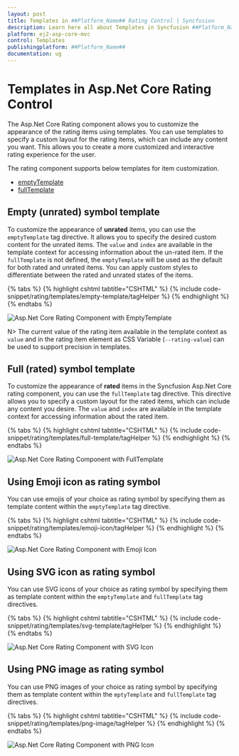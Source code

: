 ```yaml
---
layout: post
title: Templates in ##Platform_Name## Rating Control | Syncfusion
description: Learn here all about Templates in Syncfusion ##Platform_Name## Rating control of Syncfusion Essential JS 2 and more.
platform: ej2-asp-core-mvc
control: Templates
publishingplatform: ##Platform_Name##
documentation: ug
---
```


# Templates in Asp.Net Core Rating Control

The Asp.Net Core Rating component allows you to customize the appearance of the rating items using templates. You can use templates to specify a custom layout for the rating items, which can include any content you want. This allows you to create a more customized and interactive rating experience for the user.

The rating component supports below templates for item customization.

* [emptyTemplate](https://help.syncfusion.com/cr/aspnetcore-js2/Syncfusion.EJ2.Inputs.Rating.html#Syncfusion_EJ2_Inputs_Rating_EmptyTemplate)
* [fullTemplate](https://help.syncfusion.com/cr/aspnetcore-js2/Syncfusion.EJ2.Inputs.Rating.html#Syncfusion_EJ2_Inputs_Rating_FullTemplate)

## Empty (unrated) symbol template

To customize the appearance of **unrated** items, you can use the `emptyTemplate` tag directive. It allows you to specify the desired custom content for the unrated items.
The `value` and `index` are available in the template context for accessing information about the un-rated item.
If the `fullTemplate` is not defined, the `emptyTemplate` will be used as the default for both rated and unrated items. You can apply custom styles to differentiate between the rated and unrated states of the items.

{% tabs %}
{% highlight cshtml tabtitle="CSHTML" %}
{% include code-snippet/rating/templates/empty-template/tagHelper %}
{% endhighlight %}
{% endtabs %}

![Asp.Net Core Rating Component with EmptyTemplate](./images/rating-empty-template.png)

N> The current value of the rating item available in the template context as `value` and in the rating item element as CSS Variable (`--rating-value`) can be used to support precision in templates.

## Full (rated) symbol template

To customize the appearance of **rated** items in the Syncfusion Asp.Net Core rating component, you can use the `fullTemplate` tag directive. This directive allows you to specify a custom layout for the rated items, which can include any content you desire.
The `value` and `index` are available in the template context for accessing information about the rated item.

{% tabs %}
{% highlight cshtml tabtitle="CSHTML" %}
{% include code-snippet/rating/templates/full-template/tagHelper %}
{% endhighlight %}
{% endtabs %}

![Asp.Net Core Rating Component with FullTemplate](./images/rating-full-template.png)

## Using Emoji icon as rating symbol

You can use emojis of your choice as rating symbol by specifying them as template content within the `emptyTemplate` tag directive.

{% tabs %}
{% highlight cshtml tabtitle="CSHTML" %}
{% include code-snippet/rating/templates/emoji-icon/tagHelper %}
{% endhighlight %}
{% endtabs %}

![Asp.Net Core Rating Component with Emoji Icon](./images/rating-emoji-icon.png)

## Using SVG icon as rating symbol

You can use SVG icons of your choice as rating symbol by specifying them as template content within the `emptyTemplate` and `fullTemplate` tag directives.

{% tabs %}
{% highlight cshtml tabtitle="CSHTML" %}
{% include code-snippet/rating/templates/svg-template/tagHelper %}
{% endhighlight %}
{% endtabs %}

![Asp.Net Core Rating Component with SVG Icon](./images/rating-svg-icon.png)

## Using PNG image as rating symbol

You can use PNG images of your choice as rating symbol by specifying them as template content within the `mptyTemplate` and `fullTemplate` tag directives.

{% tabs %}
{% highlight cshtml tabtitle="CSHTML" %}
{% include code-snippet/rating/templates/png-image/tagHelper %}
{% endhighlight %}
{% endtabs %}

![Asp.Net Core Rating Component with PNG Icon](./images/rating-png.png)
